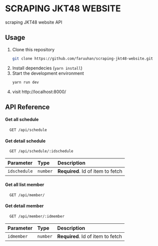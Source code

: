 # SCRAPING JKT48 WEBSITE

scraping JKT48 website API

## Usage

1. Clone this repository
   ```bash
   git clone https://github.com/faruuhan/scraping-jkt48-website.git
   ```
2. Install dependecies (`yarn install`)
3. Start the development environment
   ```bash
   yarn run dev
   ```
4. visit http://localhost:8000/

## API Reference

#### Get all schedule

```http
  GET /api/schedule
```

#### Get detail schedule

```http
  GET /api/schedule/:idschedule
```

| Parameter    | Type     | Description                       |
| :----------- | :------- | :-------------------------------- |
| `idschedule` | `number` | **Required**. Id of item to fetch |

#### Get all list member

```http
  GET /api/member/
```

#### Get detail member

```http
  GET /api/member/:idmember
```

| Parameter  | Type     | Description                       |
| :--------- | :------- | :-------------------------------- |
| `idmember` | `number` | **Required**. Id of item to fetch |
